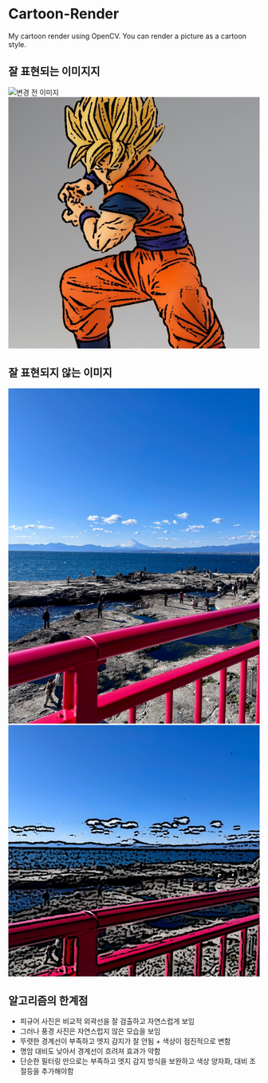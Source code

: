 # Cartoon-Render
My cartoon render using OpenCV. You can render a picture as a cartoon style.

## 잘 표현되는 이미지지
![변경 전 이미지](./sample1.png)
![변경 후 이미지](./cartoon_image1.jpg)

## 잘 표현되지 않는 이미지
![변경 전 이미지](./sample.jpg)
![변경 후 이미지](./cartoon_image.jpg)

## 알고리즘의 한계점
- 피규어 사진은 비교적 외곽선을 잘 검출하고 자연스럽게 보임
- 그러나 풍경 사진은 자연스럽지 않은 모습을 보임
- 뚜렷한 경계선이 부족하고 엣지 감지가 잘 안됨 + 색상이 점진적으로 변함
- 명암 대비도 낮아서 경계선이 흐려져 효과가 약함
- 단순한 필터링 만으로는 부족하고 엣지 감지 방식을 보완하고 색상 양자화, 대비 조절등을 추가해야함